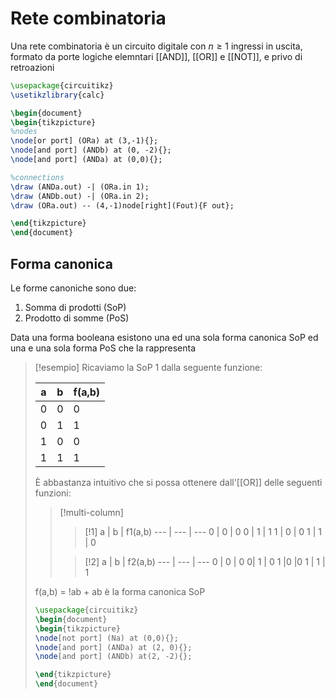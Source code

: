 # Rete combinatoria
Una rete combinatoria è un circuito digitale con $n \geq 1$ ingressi in uscita, formato da porte logiche elemntari [[AND]], [[OR]] e [[NOT]], e privo di retroazioni


```tikz
\usepackage{circuitikz}
\usetikzlibrary{calc}

\begin{document}
\begin{tikzpicture}
%nodes
\node[or port] (ORa) at (3,-1){};
\node[and port] (ANDb) at (0, -2){};
\node[and port] (ANDa) at (0,0){};

%connections
\draw (ANDa.out) -| (ORa.in 1);
\draw (ANDb.out) -| (ORa.in 2);
\draw (ORa.out) -- (4,-1)node[right](Fout){F out};

\end{tikzpicture}
\end{document}
```



## Forma canonica
Le forme canoniche sono due:
1. Somma di prodotti (SoP)
2. Prodotto di somme (PoS)

Data una forma booleana esistono una ed una sola forma canonica SoP ed una e una sola forma PoS che la rappresenta


>[!esempio]
>Ricaviamo la SoP 1 dalla seguente funzione:
>
> a | b | f(a,b)
> --- | --- | ---
> 0 | 0 | 0 
> 0 | 1 | 1
> 1 | 0 | 0
> 1 | 1 | 1
> 
> È abbastanza intuitivo che si possa ottenere dall'[[OR]] delle seguenti funzioni:
>>[!multi-column]
>>
>>>[!1]
>>>a | b | f1(a,b)
>>>  --- | --- | ---
>>>0 | 0 | 0
>>>0 | 1 | 1 
>>>1 | 0 | 0
>>>1 | 1 | 0
>>
>>>[!2]
>>>a | b | f2(a,b)
>>>--- | --- | ---
>>>0 | 0 | 0
>>>0| 1 | 0
>>>1 |0 |0
>>>1 | 1 | 1
>
>f(a,b) = !ab + ab  è la forma canonica SoP
>
>```tikz
>\usepackage{circuitikz}
>\begin{document}
>\begin{tikzpicture}
>\node[not port] (Na) at (0,0){};
>\node[and port] (ANDa) at (2, 0){};
>\node[and port] (ANDb) at(2, -2){};
>
>\end{tikzpicture}
>\end{document}
>```


